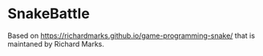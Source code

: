 # SnakeBattle

Based on https://richardmarks.github.io/game-programming-snake/ that is maintaned by Richard Marks.
